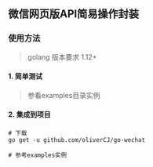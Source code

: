 ## 微信网页版API简易操作封装

### 使用方法
> golang 版本要求 1.12+


#### 1. 简单测试
> 参看examples目录实例

#### 2. 集成到项目
```
# 下载
go get -u github.com/oliverCJ/go-wechat

# 参考examples实例
``` 